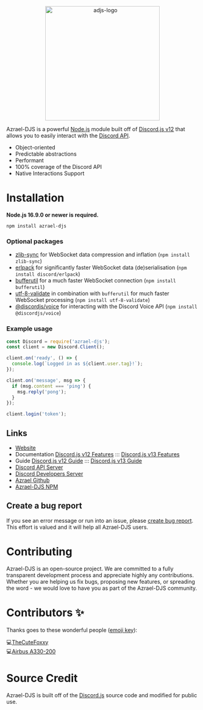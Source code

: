 <p align="center">

  <a href="https://azrael.gg" target="_blank">
    <img alt="adjs-logo" height="300" alt="Azrael-DJS Logo" src="https://cdn.azrael.gg/uploads/branding/banners/azrael-djs.png"/>
  </a>
</p>

Azrael-DJS is a powerful [Node.js](https://nodejs.org/) module built off of [Discord.js v12](https://discord.js.org/#/docs/discord.js/v12/general/welcome) that allows you to easily interact with the [Discord API](https://discord.com/developers/docs/intro).

- Object-oriented
- Predictable abstractions
- Performant
- 100% coverage of the Discord API
- Native Interactions Support


# Installation

**Node.js 16.9.0 or newer is required.**
```sh-session
npm install azrael-djs
```

### Optional packages

- [zlib-sync](https://www.npmjs.com/package/zlib-sync) for WebSocket data compression and inflation (`npm install zlib-sync`)
- [erlpack](https://github.com/discord/erlpack) for significantly faster WebSocket data (de)serialisation (`npm install discord/erlpack`)
- [bufferutil](https://www.npmjs.com/package/bufferutil) for a much faster WebSocket connection (`npm install bufferutil`)
- [utf-8-validate](https://www.npmjs.com/package/utf-8-validate) in combination with `bufferutil` for much faster WebSocket processing (`npm install utf-8-validate`)
- [@discordjs/voice](https://www.npmjs.com/package/@discordjs/voice) for interacting with the Discord Voice API (`npm install @discordjs/voice`)

### Example usage

```js
const Discord = require('azrael-djs');
const client = new Discord.Client();

client.on('ready', () => {
  console.log(`Logged in as ${client.user.tag}!`);
});

client.on('message', msg => {
  if (msg.content === 'ping') {
    msg.reply('pong');
  }
});

client.login('token');
```

## Links
- [Website](https://azrael.gg)
- Documentation [Discord.js v12 Features](https://discord.js.org/#/docs/discord.js/v12/general/welcome) ::: [Discord.js v13 Features](https://discord.js.org/#/docs/discord.js/v13/general/welcome)
- Guide [Discord.js v12 Guide](https://v12.discordjs.guide/) ::: [Discord.js v13 Guide](https://discordjs.guide/additional-info/changes-in-v13.html)
- [Discord API Server](https://discord.gg/discord-api)
- [Discord Developers Server](https://discord.gg/discord-developers)
- [Azrael Github](https://github.com/Azrael-Interactive)
- [Azrael-DJS NPM](https://npmjs.org/azrael-djs)

## Create a bug report

If you see an error message or run into an issue, please [create bug report](https://github.com/Azrael-Interactive/azrael-djs/issues/new). This effort is valued and it will help all Azrael-DJS users.


# Contributing

Azrael-DJS is an open-source project. We are committed to a fully transparent development process and appreciate highly any contributions. Whether you are helping us fix bugs, proposing new features, or spreading the word - we would love to have you as part of the Azrael-DJS community.

# Contributors ✨

Thanks goes to these wonderful people ([emoji key](https://allcontributors.org/docs/en/emoji-key)):

💻[TheCuteFoxxy](https://thecutefoxxy.com)\
💻[Airbus A330-200](https://github.com)

# Source Credit
Azrael-DJS is built off of the [Discord.js](https://discord.js.org) source code and modified for public use.
